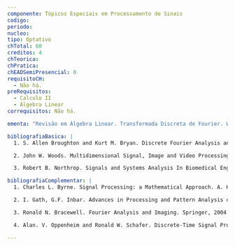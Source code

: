 ```yaml
---
componente: Tópicos Especiais em Processamento de Sinais
codigo:  
periodo: 
nucleo:
tipo: Optativo
chTotal: 60 
creditos: 4
chTeorica: 
chPratica: 
chEADSemiPresencial: 0
requisitoCH:
  - Não há.
preRequisitos: 
  - Calculo II
  - Álgebra Linear
correquisitos: Não há.

ementa: "Revisão em Álgebra Linear. Transformada Discreta de Fourier. Wavelets. Introdução a analise de sinais Biométricos."

bibliografiaBasica: |
  1. S. Allen Broughton and Kurt M. Bryan. Discrete Fourier Analysis and Wavelets: Applications to Signal and Image Processing. Wiley-Interscience, 2008.

  2. John W. Woods. Multidimensional Signal, Image and Video Processing and Coding. Academic Press, 2006.

  3. Robert B. Northrop. Signals and Systems Analysis In Biomedical Engineering, Second Edition  Hardcover, 2010.

bibliografiaComplementar: |
  1. Charles L. Byrne. Signal Processing: a Mathematical Approach. A. K. Peters Ltd., 2005.

  2. I. Gath, G.F. Inbar. Advances in Processing and Pattern Analysis of Biological Signals (Advances in Experimental Medicine & Biology. Hardcover, 1996.

  3. Ronald N. Bracewell. Fourier Analysis and Imaging. Springer, 2004.

  4. Alan. V. Oppenheim and Ronald W. Schafer. Discrete-Time Signal Processing, 2nd ed. Prentice Hall, 1999.

---
```

